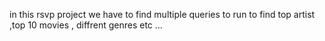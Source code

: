 in this rsvp project we have to find multiple queries to run to find top artist ,top 10 movies , diffrent genres etc ...
